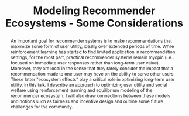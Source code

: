 ---
sequence_id: 13
speaker: Craig Boutilier 
title: Modeling Recommender Ecosystems - Some Considerations
time: 1630
#affil: 
webpage: https://research.google/people/CraigBoutilier/
abstract:  An important goal for recommender systems is to make recommendations that maximize some form of user utility, ideally over extended periods of time. While reinforcement learning has started to find limited application in recommendation settings, for the most part, practical recommender systems remain myopic (i.e., focused on immediate user responses rather than long-term user value). Moreover, they are local in the sense that they rarely consider the impact that a recommendation made to one user may have on the ability to serve other users. These latter "ecosystem effects" play a critical role in optimizing long-term user utility. In this talk, I describe an approach to optimizing user utility and social welfare using reinforcement learning and equilibrium modeling of the recommender ecosystem. I will also draw connections between these models and notions such as fairness and incentive design and outline some future challenges for the community.
---